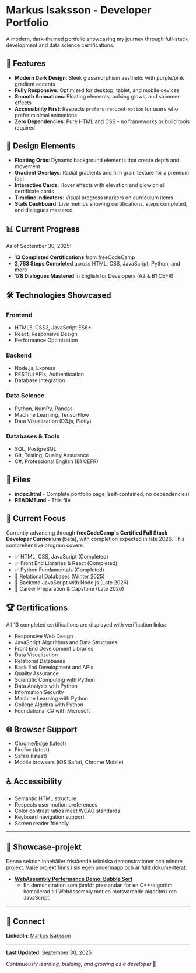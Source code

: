 # Markus Isaksson - Developer Portfolio

A modern, dark-themed portfolio showcasing my journey through full-stack development and data science certifications.

## 🌟 Features

- **Modern Dark Design**: Sleek glassmorphism aesthetic with purple/pink gradient accents
- **Fully Responsive**: Optimized for desktop, tablet, and mobile devices
- **Smooth Animations**: Floating elements, pulsing glows, and shimmer effects
- **Accessibility First**: Respects `prefers-reduced-motion` for users who prefer minimal animations
- **Zero Dependencies**: Pure HTML and CSS - no frameworks or build tools required

## 🎨 Design Elements

- **Floating Orbs**: Dynamic background elements that create depth and movement
- **Gradient Overlays**: Radial gradients and film grain texture for a premium feel
- **Interactive Cards**: Hover effects with elevation and glow on all certificate cards
- **Timeline Indicators**: Visual progress markers on curriculum items
- **Stats Dashboard**: Live metrics showing certifications, steps completed, and dialogues mastered

## 📊 Current Progress

As of September 30, 2025:
- **13 Completed Certifications** from freeCodeCamp
- **2,783 Steps Completed** across HTML, CSS, JavaScript, Python, and more
- **178 Dialogues Mastered** in English for Developers (A2 & B1 CEFR)

## 🛠️ Technologies Showcased

### Frontend
- HTML5, CSS3, JavaScript ES6+
- React, Responsive Design
- Performance Optimization

### Backend
- Node.js, Express
- RESTful APIs, Authentication
- Database Integration

### Data Science
- Python, NumPy, Pandas
- Machine Learning, TensorFlow
- Data Visualization (D3.js, Plotly)

### Databases & Tools
- SQL, PostgreSQL
- Git, Testing, Quality Assurance
- C#, Professional English (B1 CEFR)

## 📁 Files

- **index.html** - Complete portfolio page (self-contained, no dependencies)
- **README.md** - This file

## 🎯 Current Focus

Currently advancing through **freeCodeCamp's Certified Full Stack Developer Curriculum** (beta), with completion expected in late 2026. This comprehensive program covers:

- ✅ HTML, CSS, JavaScript (Completed)
- ✅ Front End Libraries & React (Completed)
- ✅ Python Fundamentals (Completed)
- 🔄 Relational Databases (Winter 2025)
- 📅 Backend JavaScript with Node.js (Late 2026)
- 📅 Career Preparation & Capstone (Late 2026)

## 🏆 Certifications

All 13 completed certifications are displayed with verification links:
- Responsive Web Design
- JavaScript Algorithms and Data Structures
- Front End Development Libraries
- Data Visualization
- Relational Databases
- Back End Development and APIs
- Quality Assurance
- Scientific Computing with Python
- Data Analysis with Python
- Information Security
- Machine Learning with Python
- College Algebra with Python
- Foundational C# with Microsoft

## 🌐 Browser Support

- Chrome/Edge (latest)
- Firefox (latest)
- Safari (latest)
- Mobile browsers (iOS Safari, Chrome Mobile)

## ♿ Accessibility

- Semantic HTML structure
- Respects user motion preferences
- Color contrast ratios meet WCAG standards
- Keyboard navigation support
- Screen reader friendly

---

## 🚀 Showcase-projekt

Denna sektion innehåller fristående tekniska demonstrationer och mindre projekt. Varje projekt finns i sin egen undermapp och är fullt dokumenterat.

*   **[WebAssembly Performance Demo: Bubble Sort](./projects/wasm-sorter-demo/)**
    *   En demonstration som jämför prestandan för en C++-algoritm kompilerad till WebAssembly mot en motsvarande algoritm i ren JavaScript.

---

## 📧 Connect

**LinkedIn**: [Markus Isaksson](https://www.linkedin.com/in/markus-isaksson-08273a127/)

---

**Last Updated**: September 30, 2025

*Continuously learning, building, and growing as a developer* 🚀